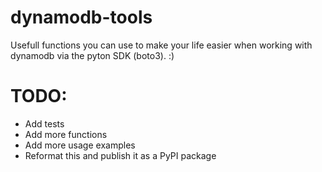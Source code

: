 # dynamodb-tools
Usefull functions you can use to make your life easier when working with dynamodb via the pyton SDK (boto3). :)

# TODO:
* Add tests
* Add more functions
* Add more usage examples
* Reformat this and publish it as a PyPI package 